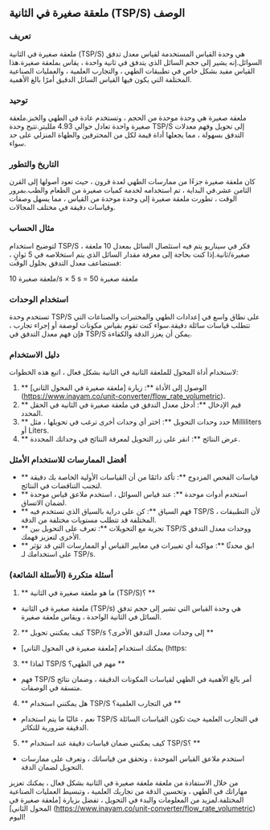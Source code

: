 ## ملعقة صغيرة في الثانية (TSP/S) ​​الوصف

### تعريف
ملعقة صغيرة في الثانية (TSP/S) ​​هي وحدة القياس المستخدمة لقياس معدل تدفق السوائل.إنه يشير إلى حجم السائل الذي يتدفق في ثانية واحدة ، يقاس بملعقة صغيرة.هذا القياس مفيد بشكل خاص في تطبيقات الطهي ، والتجارب العلمية ، والعمليات الصناعية المختلفة التي يكون فيها القياس السائل الدقيق أمرًا بالغ الأهمية.

### توحيد
ملعقة صغيرة هي وحدة موحدة من الحجم ، وتستخدم عادة في الطهي والخبز.ملعقة صغيرة واحدة تعادل حوالي 4.93 ملليتر.تتيح وحدة TSP/S إلى تحويل وفهم معدلات التدفق بسهولة ، مما يجعلها أداة قيمة لكل من المحترفين والطهاة المنزلي على حد سواء.

### التاريخ والتطور
كان ملعقة صغيرة جزءًا من ممارسات الطهي لعدة قرون ، حيث تعود أصولها إلى القرن الثامن عشر.في البداية ، تم استخدامه لخدمة كميات صغيرة من الطعام والطب.بمرور الوقت ، تطورت ملعقة صغيرة إلى وحدة موحدة من القياس ، مما يسهل وصفات وقياسات دقيقة في مختلف المجالات.

### مثال الحساب
لتوضيح استخدام TSP/S ، فكر في سيناريو يتم فيه استئصال السائل بمعدل 10 ملعقة صغيرة/ثانية.إذا كنت بحاجة إلى معرفة مقدار السائل الذي يتم استخلاصه في 5 ثوانٍ ، فستضاعف معدل التدفق بحلول الوقت:

10 ملعقة صغيرة/s × 5 s = 50 ملعقة صغيرة

### استخدام الوحدات
تستخدم وحدة TSP/S على نطاق واسع في إعدادات الطهي والمختبرات والصناعات التي تتطلب قياسات سائلة دقيقة.سواء كنت تقوم بقياس مكونات لوصفة أو إجراء تجارب ، فإن فهم معدل التدفق في TSP/S يمكن أن يعزز الدقة والكفاءة.

### دليل الاستخدام
لاستخدام أداة المحول للملعقة الثانية في الثانية بشكل فعال ، اتبع هذه الخطوات:
1. ** الوصول إلى الأداة **: زيارة [ملعقة صغيرة في المحول الثاني] (https://www.inayam.co/unit-converter/flow_rate_volumetric).
2. ** قيم الإدخال **: أدخل معدل التدفق في ملعقة صغيرة في الثانية في الحقل المحدد.
3. ** حدد وحدات التحويل **: اختر أي وحدات أخرى ترغب في تحويلها ، مثل Milliliters أو Liters.
4. ** عرض النتائج **: انقر على زر التحويل لمعرفة النتائج في وحداتك المحددة.

### أفضل الممارسات للاستخدام الأمثل
- ** قياسات الفحص المزدوج **: تأكد دائمًا من أن القياسات الأولية الخاصة بك دقيقة لتجنب التناقضات في النتائج.
- ** استخدم أدوات موحدة **: عند قياس السوائل ، استخدم ملاعق قياس موحدة لضمان الاتساق.
- ** فهم السياق **: كن على دراية بالسياق الذي تستخدم فيه TSP/S ، لأن التطبيقات المختلفة قد تتطلب مستويات مختلفة من الدقة.
- ** تجربة مع التحويلات **: تعرف على التحويل بين TSP/S ووحدات معدل التدفق الأخرى لتعزيز فهمك.
- ** ابق محدثًا **: مواكبة أي تغييرات في معايير القياس أو الممارسات التي قد تؤثر على استخدامك لـ TSP/s.

### أسئلة متكررة (الأسئلة الشائعة)

1. ** ما هو ملعقة صغيرة في الثانية (TSP/S)؟ **
- ملعقة صغيرة في الثانية (TSP/s) هي وحدة القياس التي تشير إلى حجم تدفق السائل في الثانية الواحدة ، ويقاس ملعقة صغيرة.

2. ** كيف يمكنني تحويل TSP/s إلى وحدات معدل التدفق الأخرى؟ **
- يمكنك استخدام [ملعقة صغيرة في المحول الثاني] (https:

3. ** لماذا TSP/S مهم في الطهي؟ **
- فهم TSP/S أمر بالغ الأهمية في الطهي لقياسات المكونات الدقيقة ، وضمان نتائج متسقة في الوصفات.

4. ** هل يمكنني استخدام TSP/S في التجارب العلمية؟ **
- نعم ، غالبًا ما يتم استخدام TSP/S في التجارب العلمية حيث تكون القياسات السائلة الدقيقة ضرورية للتكاثر.

5. ** كيف يمكنني ضمان قياسات دقيقة عند استخدام TSP/S؟ **
- استخدم ملاعق القياس الموحدة ، وتحقق من قياساتك ، وتعرف على ممارسات التحويل لضمان الدقة.

من خلال الاستفادة من ملعقة ملعقة صغيرة في الثانية بشكل فعال ، يمكنك تعزيز مهاراتك في الطهي ، وتحسين الدقة من تجاربك العلمية ، وتبسيط العمليات الصناعية المختلفة.لمزيد من المعلومات والبدء في التحويل ، تفضل بزيارة [ملعقة صغيرة في المحول الثاني] (https://www.inayam.co/unit-converter/flow_rate_volumetric) اليوم!